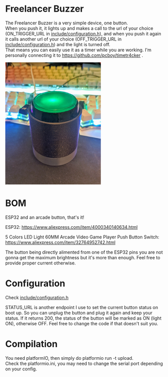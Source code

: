 # Freelancer Buzzer

The Freelancer Buzzer is a very simple device, one button.  
When you push it, it lights up and makes a call to the url of your choice (ON_TRIGGER_URL in [include/configuration.h](include/configuration.h)), and when you push it again it calls another url of your choice (OFF_TRIGGER_URL in [include/configuration.h](include/configuration.h)) and the light is turned off.  
That means you can easily use it as a timer while you are working. I'm personally connecting it to https://github.com/pcboy/timetr4cker .

<a href="assets/button.jpg"><img src="assets/button.jpg" width="60%"/></a>

# BOM

ESP32 and an arcade button, that's it!

ESP32: https://www.aliexpress.com/item/4000340140634.html  

5 Colors LED Light 60MM Arcade Video Game Player Push Button Switch:  
https://www.aliexpress.com/item/32764952742.html


The button being directly alimented from one of the ESP32 pins you are not gonna get the maximum brightness but it's more than enough. Feel free to provide proper current otherwise.

# Configuration

Check [include/configuration.h](include/configuration.h) 

STATUS_URL is another endpoint I use to set the current button status on boot up. So you can unplug the button and plug it again and keep your status. If it returns 200, the status of the button will be marked as ON (light ON), otherwise OFF. Feel free to change the code if that doesn't suit you.

# Compilation

You need platformIO, then simply do platformio run -t upload.  
Check the platformio.ini, you may need to change the serial port depending on your config.
